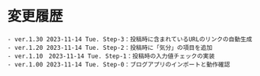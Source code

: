 # 変更履歴

	- ver.1.30 2023-11-14 Tue. Step-3：投稿時に含まれているURLのリンクの自動生成
	- ver.1.20 2023-11-14 Tue. Step-2：投稿時に「気分」の項目を追加
	- ver.1.10　2023-11-14 Tue. Step-1：投稿時の入力値チェックの実装
	- ver.1.00 2023-11-14 Tue. Step-0：ブログアプリのインポートと動作確認

